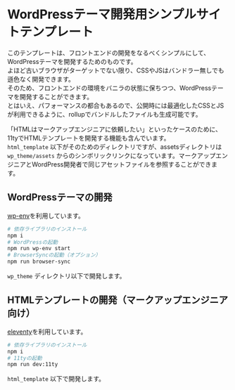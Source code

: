 # WordPressテーマ開発用シンプルサイトテンプレート

このテンプレートは、フロントエンドの開発をなるべくシンプルにして、WordPressテーマを開発するためのものです。  
よほど古いブラウザがターゲットでない限り、CSSやJSはバンドラー無しでも遜色なく開発できます。  
そのため、フロントエンドの環境をバニラの状態に保ちつつ、WordPressテーマを開発することができます。  
とはいえ、パフォーマンスの都合もあるので、公開時には最適化したCSSとJSが利用できるように、rollupでバンドルしたファイルも生成可能です。

「HTMLはマークアップエンジニアに依頼したい」といったケースのために、11tyでHTMLテンプレートを開発する機能も含んでいます。  
`html_template` 以下がそのためのディレクトリですが、assetsディレクトリは `wp_theme/assets` からのシンボリックリンクになっています。マークアップエンジニアとWordPress開発者で同じアセットファイルを参照することができます。

## WordPressテーマの開発

[wp-env](https://ja.wordpress.org/team/handbook/block-editor/reference-guides/packages/packages-env/)を利用しています。

```sh
# 依存ライブラリのインストール
npm i
# WordPressの起動
npm run wp-env start
# BrowserSyncの起動（オプション）
npm run browser-sync
```

`wp_theme` ディレクトリ以下で開発します。

## HTMLテンプレートの開発（マークアップエンジニア向け）

[eleventy](https://www.11ty.dev/)を利用しています。

```sh
# 依存ライブラリのインストール
npm i
# 11tyの起動
npm run dev:11ty
```

`html_template` 以下で開発します。
